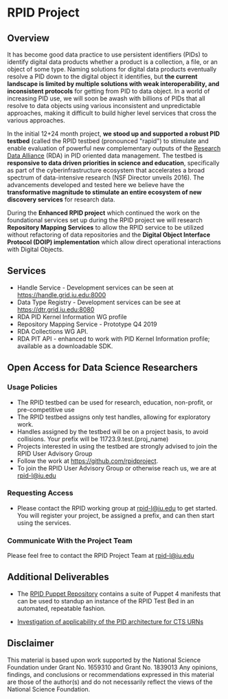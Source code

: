 # RPID Project

## Overview

It has become good data practice to use persistent identifiers (PIDs) to identify digital data products whether a product is a collection, a file, or an object of some type. Naming solutions for digital data products eventually resolve a PID down to the digital object it identifies, but **the current landscape is limited by multiple solutions with weak interoperability, and inconsistent protocols** for getting from PID to data object. In a world of increasing PID use, we will soon be awash with billions of PIDs that all resolve to data objects using various inconsistent and unpredictable approaches, making it difficult to build higher level services that cross the various approaches. 

In the initial 12+24 month project, **we stood up and supported a robust PID testbed** (called the RPID testbed (pronounced "rapid") to stimulate and enable evaluation of powerful new complementary outputs of the [Research Data Alliance](https://www.rd-alliance.org) (RDA) in PID oriented data management. The testbed is **responsive to data driven priorities in science and education**, specifically as part of the cyberinfrastructure ecosystem that accelerates a broad spectrum of data-intensive research (NSF Director unveils 2016). The advancements developed and tested here we believe have the **transformative magnitude to stimulate an entire ecosystem of new discovery services** for research data.

During the **Enhanced RPID project** which continued the work on the foundational services set up during the RPID project we will research **Repository Mapping Services** to allow the RPID service to be utilized without refactoring of data repositories and the **Digital Object Interface Protocol (DOIP) implementation** which allow direct operational interactions with Digital Objects. 

## Services
   * Handle Service - Development services can be seen at https://handle.grid.iu.edu:8000
   * Data Type Registry - Development services can be see at https://dtr.grid.iu.edu:8080
   * RDA PID Kernel Information WG profile
   * Repository Mapping Service - Prototype Q4 2019
   * RDA Collections WG API. 
   * RDA PIT API - enhanced to work with PID Kernel Information profile; available as a downloadable SDK. 

## Open Access for Data Science Researchers

### Usage Policies
   * The RPID testbed can be used for research, education, non-profit, or pre-competitive use
   * The RPID testbed assigns only test handles, allowing for exploratory work. 
   * Handles assigned by the testbed will be on a project basis, to avoid collisions. Your prefix will be 11723.9.test.\(proj_name)
   * Projects interested in using the testbed are strongly advised to join the RPID User Advisory Group
   * Follow the work at https://github.com/rpidproject.  
   * To join the RPID User Advisory Group or otherwise reach us, we are at rpid-l@iu.edu

### Requesting Access
   * Please contact the RPID working group at rpid-l@iu.edu to get started.   You will register your project, be assigned a prefix, and can then start using the services. 

### Communicate With the Project Team

Please feel free to contact the RPID Project Team at rpid-l@iu.edu 

## Additional Deliverables

  * The [RPID Puppet Repository](https://github.com/rpidproject/puppet) contains a suite of Puppet 4 manifests that can be used to standup an instance of the RPID Test Bed in an automated, repeatable fashion.

  * [Investigation of applicability of the PID architecture for CTS URNs](https://github.com/rpidproject/cts-handles/blob/master/proposal.md)

## Disclaimer

This material is based upon work supported by the National Science Foundation under Grant No. 1659310 and Grant No. 1839013 Any opinions, findings, and conclusions or recommendations expressed in this material are those of the author(s) and do not necessarily reflect the views of the National Science Foundation.
